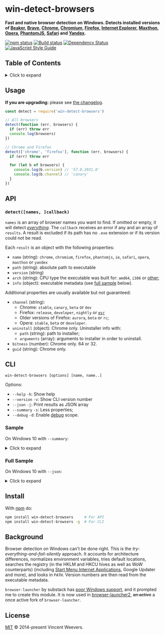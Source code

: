 # win-detect-browsers

**Fast and native browser detection on Windows. Detects installed versions of [Beaker](https://beakerbrowser.com/), [Brave](https://brave.com/), [Chrome](https://www.google.com/chrome/), [Chromium](https://www.chromium.org/), [Firefox](https://www.mozilla.org/en-US/firefox/), [Internet Explorer](https://en.wikipedia.org/wiki/Internet_Explorer), [Maxthon](http://www.maxthon.com/), [Opera](https://www.opera.com/), [PhantomJS](http://phantomjs.org/), [Safari](https://www.apple.com/safari/) and [Yandex](https://browser.yandex.com/).**

[![npm status](http://img.shields.io/npm/v/win-detect-browsers.svg)](https://www.npmjs.org/package/win-detect-browsers)
[![Build status](https://img.shields.io/appveyor/ci/vweevers/win-detect-browsers.svg)](https://ci.appveyor.com/project/vweevers/win-detect-browsers)
[![Dependency Status](https://img.shields.io/david/vweevers/win-detect-browsers.svg)](https://david-dm.org/vweevers/win-detect-browsers)
[![JavaScript Style Guide](https://img.shields.io/badge/code_style-standard-brightgreen.svg)](https://standardjs.com)

## Table of Contents

<details><summary>Click to expand</summary>

- [Usage](#usage)
- [API](#api)
- [CLI](#cli)
- [Install](#install)
- [Background](#background)
- [License](#license)

</details>

## Usage

**If you are upgrading:** please see [the changelog](CHANGELOG.md).

```js
const detect = require('win-detect-browsers')

// All browsers
detect(function (err, browsers) {
  if (err) throw err
  console.log(browsers)
})

// Chrome and Firefox
detect(['chrome', 'firefox'], function (err, browsers) {
  if (err) throw err

  for (let b of browsers) {
    console.log(b.version) // '57.0.2931.0'
    console.log(b.channel) // 'canary'
  }
})
```

## API

### `detect([names, ]callback)`

`names` is an array of browser names you want to find. If omitted or empty, it will detect _[everything](http://youtu.be/k1yvvNvlXtg)_. The `callback` receives an error if any and an array of `results`. A result is excluded if its path has no `.exe` extension or if its version could not be read.

Each `result` is an object with the following properties:

- `name` (string): `chrome`, `chromium`, `firefox`, `phantomjs`, `ie`, `safari`, `opera`, `maxthon` or `yandex`
- `path` (string): absolute path to executable
- `version` (string)
- `arch` (string): CPU type the executable was built for: `amd64`, `i386` or [other](https://github.com/vweevers/pe-machine-type#types);
- `info` (object): executable metadata (see [full sample](#full-sample) below).

Additional properties are usually available but not guaranteed:

- `channel` (string):
  - Chrome: `stable`, `canary`, `beta` or `dev`
  - Firefox: `release`, `developer`, `nightly` or [`esr`](https://www.mozilla.org/en-US/firefox/organizations/faq/)
  - Older versions of Firefox: `aurora`, `beta` or `rc`;
  - Opera: `stable`, `beta` or `developer`.
- `uninstall` (object): Chrome only. Uninstaller info with:
  - `path` (string): path to installer;
  - `arguments` (array): arguments to installer in order to uninstall.
- `bitness` (number): Chrome only. 64 or 32.
- `guid` (string): Chrome only.

## CLI

```
win-detect-browsers [options] [name, name..]
```

Options:

- `--help` `-h`: Show help
- `--version` `-v`: Show CLI version number
- `--json` `-j`: Print results as JSON array
- `--summary` `-s`: Less properties;
- `--debug` `-d`: Enable [debug](https://github.com/visionmedia/debug) scope.

### Sample

On Windows 10 with `--summary`:

<details><summary>Click to expand</summary>

```
PHANTOMJS 2 32-bit
├── Path:    C:\Users\vweevers\AppData\Roaming\nvm\v10.0.0\node_modules\phantomjs-prebuilt\lib\phantom\bin\phantomjs.exe
└── Version: 2.1.1.0

IE 11 64-bit
├── Path:    C:\Program Files\Internet Explorer\iexplore.exe
└── Version: 11.0.17134.1

IE 11 32-bit
├── Path:    C:\Program Files (x86)\Internet Explorer\iexplore.exe
└── Version: 11.0.17134.1

CHROME 68 CANARY 64-bit
├── Path:    C:\Users\vweevers\AppData\Local\Google\Chrome SxS\Application\chrome.exe
├── Version: 68.0.3436.0
└── GUID:    4EA16AC7-FD5A-47C3-875B-DBF4A2008C20

CHROME 66 STABLE 64-bit
├── Path:    C:\Program Files (x86)\Google\Chrome\Application\chrome.exe
├── Version: 66.0.3359.181
└── GUID:    8A69D345-D564-463C-AFF1-A69D9E530F96

FIREFOX 61 RELEASE 64-bit
├── Path:    C:\Program Files\Mozilla Firefox\firefox.exe
└── Version: 61.0.0.6711

FIREFOX 62 NIGHTLY 64-bit
├── Path:    C:\Program Files\Firefox Nightly\firefox.exe
└── Version: 62.0.0.6712

FIREFOX 61 DEVELOPER 64-bit
├── Path:    C:\Program Files\Firefox Developer Edition\firefox.exe
└── Version: 61.0.0.6711

OPERA 53 BETA 64-bit
├── Path:    C:\Program Files\Opera beta\Launcher.exe
└── Version: 53.0.2907.31

Found 9 browsers in 26 ways within 76ms.
```

</details>

### Full Sample

On Windows 10 with `--json`:

<details><summary>Click to expand</summary>

```json
[
  {
    "name": "phantomjs",
    "path": "C:\\Users\\vweevers\\AppData\\Roaming\\nvm\\v10.0.0\\node_modules\\phantomjs-prebuilt\\lib\\phantom\\bin\\phantomjs.exe",
    "version": "2.1.1.0",
    "arch": "i386",
    "info": {
      "FileVersion": "2.1.1.0",
      "FileDescription": "PhantomJS is a headless WebKit with JavaScript API",
      "LegalCopyright": "Copyright (C) Ariya Hidayat 2012",
      "OriginalFilename": "phantomjs.exe",
      "ProductName": "PhantomJS",
      "ProductVersion": "2.1.1",
      "CompanyName": "PhantomJS"
    }
  },
  {
    "name": "ie",
    "path": "C:\\Program Files\\Internet Explorer\\iexplore.exe",
    "version": "11.0.17134.1",
    "arch": "amd64",
    "info": {
      "FileVersion": "11.0.17134.1",
      "CompanyName": "Microsoft Corporation",
      "FileDescription": "Internet Explorer",
      "InternalName": "iexplore",
      "LegalCopyright": "© Microsoft Corporation. Alle rechten voorbehouden.",
      "OriginalFilename": "IEXPLORE.EXE.MUI",
      "ProductName": "Internet Explorer",
      "ProductVersion": "11.00.17134.1"
    }
  },
  {
    "name": "ie",
    "path": "C:\\Program Files (x86)\\Internet Explorer\\iexplore.exe",
    "version": "11.0.17134.1",
    "arch": "i386",
    "info": {
      "FileVersion": "11.0.17134.1",
      "CompanyName": "Microsoft Corporation",
      "FileDescription": "Internet Explorer",
      "InternalName": "iexplore",
      "LegalCopyright": "© Microsoft Corporation. Alle rechten voorbehouden.",
      "OriginalFilename": "IEXPLORE.EXE.MUI",
      "ProductName": "Internet Explorer",
      "ProductVersion": "11.00.17134.1"
    }
  },
  {
    "name": "firefox",
    "path": "C:\\Program Files\\Mozilla Firefox\\firefox.exe",
    "version": "61.0.0.6711",
    "channel": "release",
    "arch": "amd64",
    "info": {
      "FileVersion": "61.0.0.6711",
      "LegalCopyright": "©Firefox and Mozilla Developers; available under the MPL 2 license.",
      "CompanyName": "Mozilla Corporation",
      "FileDescription": "Firefox",
      "ProductVersion": "61.0",
      "InternalName": "Firefox",
      "LegalTrademarks": "Firefox is a Trademark of The Mozilla Foundation.",
      "OriginalFilename": "../../dist/bin/firefox.exe",
      "ProductName": "Firefox",
      "BuildID": "20180517141400"
    }
  },
  {
    "name": "firefox",
    "path": "C:\\Program Files\\Firefox Developer Edition\\firefox.exe",
    "version": "61.0.0.6711",
    "channel": "developer",
    "arch": "amd64",
    "info": {
      "FileVersion": "61.0.0.6711",
      "LegalCopyright": "©Firefox and Mozilla Developers; available under the MPL 2 license.",
      "CompanyName": "Mozilla Corporation",
      "FileDescription": "Firefox Developer Edition",
      "ProductVersion": "61.0",
      "InternalName": "Firefox Developer Edition",
      "LegalTrademarks": "Firefox is a Trademark of The Mozilla Foundation.",
      "OriginalFilename": "../../dist/bin/firefox.exe",
      "ProductName": "Firefox Developer Edition",
      "BuildID": "20180517141400"
    }
  },
  {
    "name": "firefox",
    "path": "C:\\Program Files\\Firefox Nightly\\firefox.exe",
    "version": "62.0.0.6712",
    "channel": "nightly",
    "arch": "amd64",
    "info": {
      "FileVersion": "62.0.0.6712",
      "LegalCopyright": "©Firefox and Mozilla Developers; available under the MPL 2 license.",
      "CompanyName": "Mozilla Corporation",
      "FileDescription": "Firefox Nightly",
      "ProductVersion": "62.0a1",
      "InternalName": "Firefox Nightly",
      "LegalTrademarks": "Firefox is a Trademark of The Mozilla Foundation.",
      "OriginalFilename": "firefox.exe",
      "ProductName": "Firefox Nightly",
      "BuildID": "20180518222751"
    }
  },
  {
    "name": "chrome",
    "path": "C:\\Users\\vweevers\\AppData\\Local\\Google\\Chrome SxS\\Application\\chrome.exe",
    "version": "68.0.3436.0",
    "channel": "canary",
    "arch": "amd64",
    "bitness": 64,
    "guid": "4EA16AC7-FD5A-47C3-875B-DBF4A2008C20",
    "info": {
      "FileVersion": "68.0.3436.0",
      "CompanyName": "Google Inc.",
      "FileDescription": "Google Chrome",
      "InternalName": "chrome_exe",
      "LegalCopyright": "Copyright 2017 Google Inc. All rights reserved.",
      "OriginalFilename": "chrome.exe",
      "ProductName": "Google Chrome",
      "ProductVersion": "68.0.3436.0",
      "CompanyShortName": "Google",
      "ProductShortName": "Chrome",
      "LastChange": "e0f81fe637f233bf12e821915b72bc8d2194c3f2-refs/branch-heads/3436@{#1}",
      "Official Build": "1"
    },
    "uninstall": {
      "path": "C:\\Users\\vweevers\\AppData\\Local\\Google\\Chrome SxS\\Application\\68.0.3436.0\\Installer\\setup.exe",
      "arguments": [
        "--uninstall",
        "--chrome-sxs"
      ]
    }
  },
  {
    "name": "chrome",
    "path": "C:\\Program Files (x86)\\Google\\Chrome\\Application\\chrome.exe",
    "version": "66.0.3359.181",
    "channel": "stable",
    "arch": "amd64",
    "bitness": 64,
    "guid": "8A69D345-D564-463C-AFF1-A69D9E530F96",
    "info": {
      "FileVersion": "66.0.3359.181",
      "CompanyName": "Google Inc.",
      "FileDescription": "Google Chrome",
      "InternalName": "chrome_exe",
      "LegalCopyright": "Copyright 2017 Google Inc. All rights reserved.",
      "OriginalFilename": "chrome.exe",
      "ProductName": "Google Chrome",
      "ProductVersion": "66.0.3359.181",
      "CompanyShortName": "Google",
      "ProductShortName": "Chrome",
      "LastChange": "a10b9cedb40738cb152f8148ddab4891df876959-refs/branch-heads/3359@{#828}",
      "Official Build": "1"
    },
    "uninstall": {
      "path": "C:\\Program Files (x86)\\Google\\Chrome\\Application\\66.0.3359.181\\Installer\\setup.exe",
      "arguments": [
        "--uninstall",
        "--system-level",
        "--verbose-logging"
      ]
    }
  },
  {
    "name": "opera",
    "path": "C:\\Program Files\\Opera beta\\Launcher.exe",
    "version": "53.0.2907.31",
    "channel": "beta",
    "arch": "amd64",
    "info": {
      "FileVersion": "53.0.2907.31",
      "LegalCopyright": "Copyright Opera Software 2018",
      "InternalName": "Opera",
      "CompanyName": "Opera Software",
      "ProductName": "Opera beta Internet Browser",
      "ProductVersion": "53.0.2907.31",
      "FileDescription": "Opera beta Internet Browser"
    }
  }
]
```

</details>

## Install

With [npm](https://npmjs.org) do:

```bash
npm install win-detect-browsers     # For API
npm install win-detect-browsers -g  # For CLI
```

## Background

Browser detection on Windows can't be done right. This is the _try-everything-and-fail-silently_ approach. It accounts for architecture differences, normalizes environment variables, tries default locations, searches the registry (in the HKLM and HKCU hives as well as WoW counterparts) (including [Start Menu Internet Applications](http://msdn.microsoft.com/en-us/library/windows/desktop/dd203067(v=vs.85).aspx), Google Updater and more), and looks in `PATH`. Version numbers are then read from the executable metadata.

`browser-launcher` by substack has [poor Windows support](https://github.com/substack/browser-launcher/issues/7), and it prompted me to create this module. It is now used in [browser-launcher2](https://github.com/benderjs/browser-launcher2), ~~an active~~ a once active fork of `browser-launcher`.

## License

[MIT](./LICENSE) © 2014-present Vincent Weevers.

